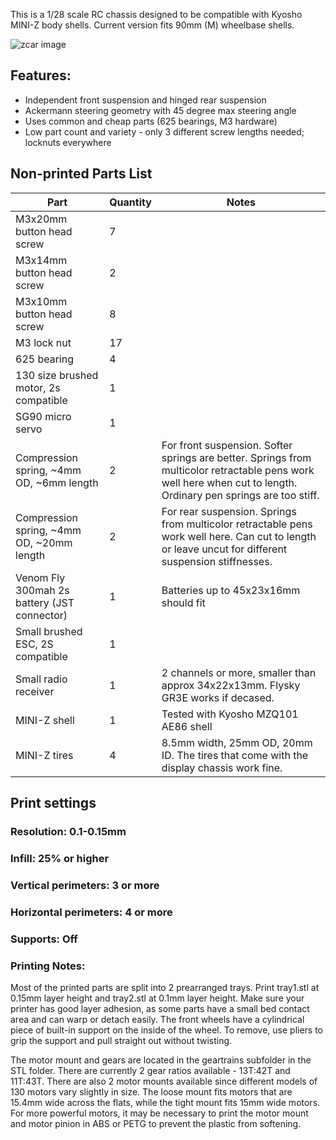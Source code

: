 This is a 1/28 scale RC chassis designed to be compatible with Kyosho MINI-Z body shells. Current version fits 90mm (M) wheelbase shells.

![zcar image](image/1.jpg)

## Features: 
- Independent front suspension and hinged rear suspension
- Ackermann steering geometry with 45 degree max steering angle
- Uses common and cheap parts (625 bearings, M3 hardware)
- Low part count and variety - only 3 different screw lengths needed; locknuts everywhere

## Non-printed Parts List

|  Part | Quantity   | Notes  |
|---|---|---|
|  M3x20mm button head screw | 7  |   |
|  M3x14mm button head screw | 2 |   |
|  M3x10mm button head screw | 8  |   |
|  M3 lock nut | 17 |   |
| 625 bearing | 4 |   |
| 130 size brushed motor, 2s compatible | 1 |   |
| SG90 micro servo | 1 |   |
| Compression spring, ~4mm OD, ~6mm length | 2 | For front suspension. Softer springs are better.  Springs from multicolor retractable pens work well here when cut to length. Ordinary pen springs are too stiff. |
| Compression spring, ~4mm OD, ~20mm length | 2 | For rear suspension. Springs from multicolor retractable pens work well here. Can cut to length or leave uncut for different suspension stiffnesses.|
| Venom Fly 300mah 2s battery (JST connector) | 1 | Batteries up to 45x23x16mm should fit |
| Small brushed ESC, 2S compatible | 1 |
| Small radio receiver | 1 | 2 channels or more, smaller than approx 34x22x13mm. Flysky GR3E works if decased. |
| MINI-Z shell | 1 | Tested with Kyosho MZQ101 AE86 shell |
| MINI-Z tires | 4 | 8.5mm width, 25mm OD, 20mm ID. The tires that come with the display chassis work fine. |

## Print settings
### Resolution: 0.1-0.15mm

### Infill: 25% or higher

### Vertical perimeters: 3 or more

### Horizontal perimeters: 4 or more

### Supports: Off

### Printing Notes:
Most of the printed parts are split into 2 prearranged trays. Print tray1.stl at 0.15mm layer height and tray2.stl at 0.1mm layer height. Make sure your printer has good layer adhesion, as some parts have a small bed contact area and can warp or detach easily. The front wheels have a cylindrical piece of built-in support on the inside of the wheel. To remove, use pliers to grip the support and pull straight out without twisting.

The motor mount and gears are located in the geartrains subfolder in the STL folder. There are currently 2 gear ratios available - 13T:42T and 11T:43T. There are also 2 motor mounts available since different models of 130 motors vary slightly in size. The loose mount fits motors that are 15.4mm wide across the flats, while the tight mount fits 15mm wide motors. For more powerful motors, it may be necessary to print the motor mount and motor pinion in ABS or PETG to prevent the plastic from softening.
